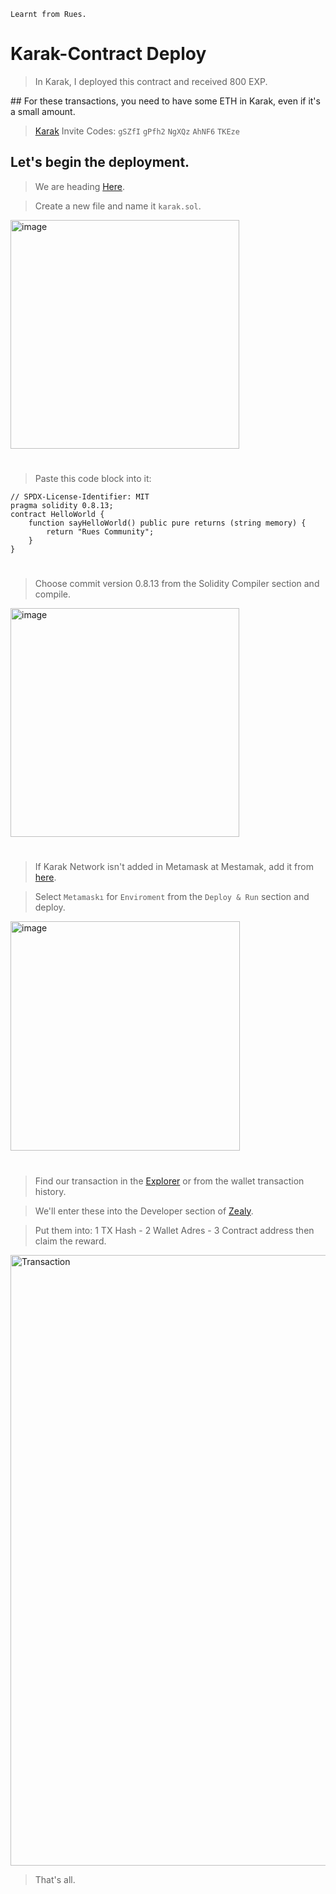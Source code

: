     Learnt from Rues.
# Karak-Contract Deploy

> In Karak, I deployed this contract and received 800 EXP.

## For these transactions, you need to have some ETH in Karak, even if it's a small amount.

> [Karak](https://karak.network/karak-xp) Invite Codes: `gSZfI` `gPfh2` `NgXQz` `AhNF6` `TKEze`

## Let's begin the deployment.

> We are heading [Here](https://remix.ethereum.org/).

> Create a new file and name it `karak.sol`.

<img width="366" alt="image" src="https://github.com/darthlyrex/Karak-ContractDeploy/assets/165167816/2ce07353-b823-4ff6-b02c-606d49a535ec">

#

> Paste this code block into it:

```
// SPDX-License-Identifier: MIT
pragma solidity 0.8.13;
contract HelloWorld {
    function sayHelloWorld() public pure returns (string memory) {
        return "Rues Community";
    }
}
```

#

> Choose commit version 0.8.13 from the Solidity Compiler section and compile.

<img width="366" alt="image" src="https://github.com/darthlyrex/Karak-ContractDeploy/assets/165167816/493f9129-6d3f-4779-91b2-6a1670bd6409">

#

> If Karak Network isn't added in Metamask at Mestamak, add it from [here](https://chainlist.org/?search=2410&testnets=true).

> Select `Metamaskı` for `Enviroment` from the `Deploy & Run` section and deploy.

<img width="367" alt="image" src="https://github.com/darthlyrex/Karak-ContractDeploy/assets/165167816/683ade4e-cfa3-4feb-a431-10aa90e93f7a">

#

> Find our transaction in the [Explorer](https://explorer.karak.network/) or from the wallet transaction history. 

> We'll enter these into the Developer section of [Zealy](https://zealy.io/cw/karaknetwork/questboard).

> Put them into: 1 TX Hash - 2 Wallet Adres - 3 Contract address then claim the reward.

<img width="977" alt="Transaction" src="https://github.com/darthlyrex/Karak-ContractDeploy/assets/165167816/15df2cab-c0e0-426d-9039-f84d7c7e0619">

> That's all.

